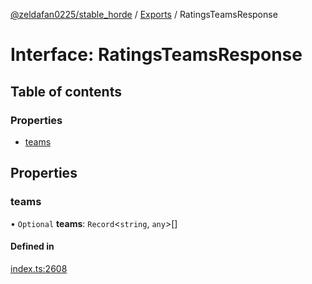[@zeldafan0225/stable_horde](../readme.md) / [Exports](../modules.md) / RatingsTeamsResponse

# Interface: RatingsTeamsResponse

## Table of contents

### Properties

- [teams](RatingsTeamsResponse.md#teams)

## Properties

### teams

• `Optional` **teams**: `Record`<`string`, `any`\>[]

#### Defined in

[index.ts:2608](https://github.com/ZeldaFan0225/stable_horde/blob/b03d78a/index.ts#L2608)
